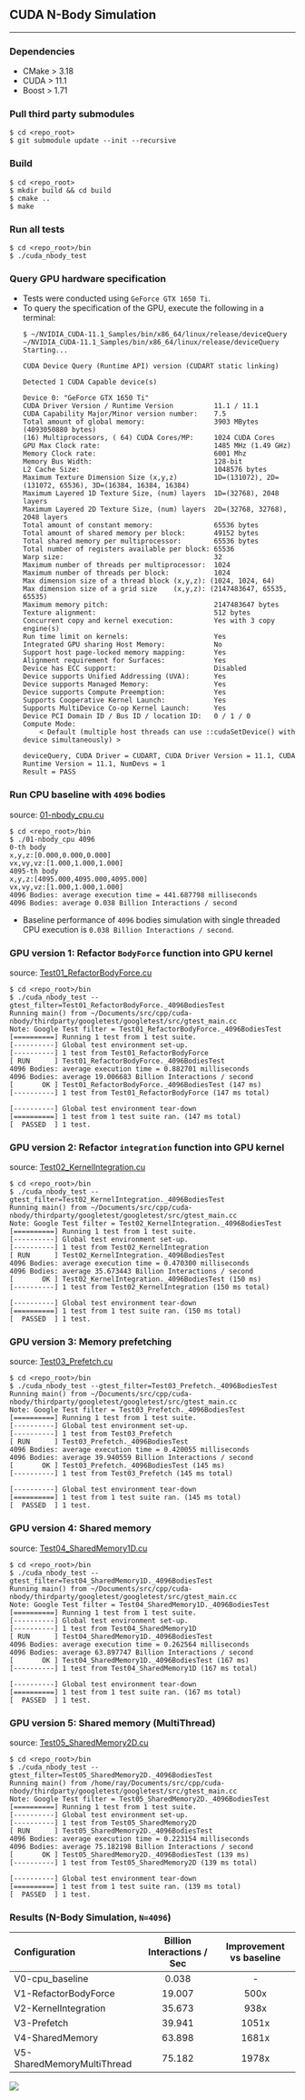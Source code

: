 ## CUDA N-Body Simulation

---

### Dependencies

- CMake > 3.18
- CUDA > 11.1
- Boost > 1.71

### Pull third party submodules

```
$ cd <repo_root>
$ git submodule update --init --recursive
```

### Build

```
$ cd <repo_root>
$ mkdir build && cd build
$ cmake ..
$ make
```

### Run all tests

```
$ cd <repo_root>/bin
$ ./cuda_nbody_test
```

### Query GPU hardware specification

- Tests were conducted using `GeForce GTX 1650 Ti`.
- To query the specification of the GPU, execute the following in a terminal:
    ```
    $ ~/NVIDIA_CUDA-11.1_Samples/bin/x86_64/linux/release/deviceQuery
    ~/NVIDIA_CUDA-11.1_Samples/bin/x86_64/linux/release/deviceQuery Starting...

    CUDA Device Query (Runtime API) version (CUDART static linking)

    Detected 1 CUDA Capable device(s)

    Device 0: "GeForce GTX 1650 Ti"
    CUDA Driver Version / Runtime Version          11.1 / 11.1
    CUDA Capability Major/Minor version number:    7.5
    Total amount of global memory:                 3903 MBytes (4093050880 bytes)
    (16) Multiprocessors, ( 64) CUDA Cores/MP:     1024 CUDA Cores
    GPU Max Clock rate:                            1485 MHz (1.49 GHz)
    Memory Clock rate:                             6001 Mhz
    Memory Bus Width:                              128-bit
    L2 Cache Size:                                 1048576 bytes
    Maximum Texture Dimension Size (x,y,z)         1D=(131072), 2D=(131072, 65536), 3D=(16384, 16384, 16384)
    Maximum Layered 1D Texture Size, (num) layers  1D=(32768), 2048 layers
    Maximum Layered 2D Texture Size, (num) layers  2D=(32768, 32768), 2048 layers
    Total amount of constant memory:               65536 bytes
    Total amount of shared memory per block:       49152 bytes
    Total shared memory per multiprocessor:        65536 bytes
    Total number of registers available per block: 65536
    Warp size:                                     32
    Maximum number of threads per multiprocessor:  1024
    Maximum number of threads per block:           1024
    Max dimension size of a thread block (x,y,z): (1024, 1024, 64)
    Max dimension size of a grid size    (x,y,z): (2147483647, 65535, 65535)
    Maximum memory pitch:                          2147483647 bytes
    Texture alignment:                             512 bytes
    Concurrent copy and kernel execution:          Yes with 3 copy engine(s)
    Run time limit on kernels:                     Yes
    Integrated GPU sharing Host Memory:            No
    Support host page-locked memory mapping:       Yes
    Alignment requirement for Surfaces:            Yes
    Device has ECC support:                        Disabled
    Device supports Unified Addressing (UVA):      Yes
    Device supports Managed Memory:                Yes
    Device supports Compute Preemption:            Yes
    Supports Cooperative Kernel Launch:            Yes
    Supports MultiDevice Co-op Kernel Launch:      Yes
    Device PCI Domain ID / Bus ID / location ID:   0 / 1 / 0
    Compute Mode:
        < Default (multiple host threads can use ::cudaSetDevice() with device simultaneously) >

    deviceQuery, CUDA Driver = CUDART, CUDA Driver Version = 11.1, CUDA Runtime Version = 11.1, NumDevs = 1
    Result = PASS
    ```

### Run CPU baseline with `4096` bodies

source: <a href='./src/01-nbody_cpu.cu'>01-nbody_cpu.cu</a>

```
$ cd <repo_root>/bin
$ ./01-nbody_cpu 4096
0-th body
x,y,z:[0.000,0.000,0.000]
vx,vy,vz:[1.000,1.000,1.000]
4095-th body
x,y,z:[4095.000,4095.000,4095.000]
vx,vy,vz:[1.000,1.000,1.000]
4096 Bodies: average execution time = 441.687798 milliseconds
4096 Bodies: average 0.038 Billion Interactions / second
```

- Baseline performance of `4096` bodies simulation with single threaded CPU execution is `0.038 Billion Interactions / second`.

### GPU version 1: Refactor `BodyForce` function into GPU kernel

source: <a href='./tests/Test01_RefactorBodyForce.cu'>Test01_RefactorBodyForce.cu</a>

```
$ cd <repo_root>/bin
$ ./cuda_nbody_test --gtest_filter=Test01_RefactorBodyForce._4096BodiesTest
Running main() from ~/Documents/src/cpp/cuda-nbody/thirdparty/googletest/googletest/src/gtest_main.cc
Note: Google Test filter = Test01_RefactorBodyForce._4096BodiesTest
[==========] Running 1 test from 1 test suite.
[----------] Global test environment set-up.
[----------] 1 test from Test01_RefactorBodyForce
[ RUN      ] Test01_RefactorBodyForce._4096BodiesTest
4096 Bodies: average execution time = 0.882701 milliseconds
4096 Bodies: average 19.006683 Billion Interactions / second
[       OK ] Test01_RefactorBodyForce._4096BodiesTest (147 ms)
[----------] 1 test from Test01_RefactorBodyForce (147 ms total)

[----------] Global test environment tear-down
[==========] 1 test from 1 test suite ran. (147 ms total)
[  PASSED  ] 1 test.
```

### GPU version 2: Refactor `integration` function into GPU kernel

source: <a href='./tests/Test02_KernelIntegration.cu'>Test02_KernelIntegration.cu</a>

```
$ cd <repo_root>/bin
$ ./cuda_nbody_test --gtest_filter=Test02_KernelIntegration._4096BodiesTest
Running main() from ~/Documents/src/cpp/cuda-nbody/thirdparty/googletest/googletest/src/gtest_main.cc
Note: Google Test filter = Test02_KernelIntegration._4096BodiesTest
[==========] Running 1 test from 1 test suite.
[----------] Global test environment set-up.
[----------] 1 test from Test02_KernelIntegration
[ RUN      ] Test02_KernelIntegration._4096BodiesTest
4096 Bodies: average execution time = 0.470300 milliseconds
4096 Bodies: average 35.673443 Billion Interactions / second
[       OK ] Test02_KernelIntegration._4096BodiesTest (150 ms)
[----------] 1 test from Test02_KernelIntegration (150 ms total)

[----------] Global test environment tear-down
[==========] 1 test from 1 test suite ran. (150 ms total)
[  PASSED  ] 1 test.
```

### GPU version 3: Memory prefetching

source: <a href='./tests/Test03_Prefetch.cu'>Test03_Prefetch.cu</a>

```
$ cd <repo_root>/bin
$ ./cuda_nbody_test --gtest_filter=Test03_Prefetch._4096BodiesTest
Running main() from ~/Documents/src/cpp/cuda-nbody/thirdparty/googletest/googletest/src/gtest_main.cc
Note: Google Test filter = Test03_Prefetch._4096BodiesTest
[==========] Running 1 test from 1 test suite.
[----------] Global test environment set-up.
[----------] 1 test from Test03_Prefetch
[ RUN      ] Test03_Prefetch._4096BodiesTest
4096 Bodies: average execution time = 0.420055 milliseconds
4096 Bodies: average 39.940559 Billion Interactions / second
[       OK ] Test03_Prefetch._4096BodiesTest (145 ms)
[----------] 1 test from Test03_Prefetch (145 ms total)

[----------] Global test environment tear-down
[==========] 1 test from 1 test suite ran. (145 ms total)
[  PASSED  ] 1 test.
```

### GPU version 4: Shared memory

source: <a href='./tests/Test04_SharedMemory1D.cu'>Test04_SharedMemory1D.cu</a>

```
$ cd <repo_root>/bin
$ ./cuda_nbody_test --gtest_filter=Test04_SharedMemory1D._4096BodiesTest
Running main() from ~/Documents/src/cpp/cuda-nbody/thirdparty/googletest/googletest/src/gtest_main.cc
Note: Google Test filter = Test04_SharedMemory1D._4096BodiesTest
[==========] Running 1 test from 1 test suite.
[----------] Global test environment set-up.
[----------] 1 test from Test04_SharedMemory1D
[ RUN      ] Test04_SharedMemory1D._4096BodiesTest
4096 Bodies: average execution time = 0.262564 milliseconds
4096 Bodies: average 63.897747 Billion Interactions / second
[       OK ] Test04_SharedMemory1D._4096BodiesTest (167 ms)
[----------] 1 test from Test04_SharedMemory1D (167 ms total)

[----------] Global test environment tear-down
[==========] 1 test from 1 test suite ran. (167 ms total)
[  PASSED  ] 1 test.
```

### GPU version 5: Shared memory (MultiThread)

source: <a href='./tests/Test05_SharedMemory2D.cu'>Test05_SharedMemory2D.cu</a>

```
$ cd <repo_root>/bin
$ ./cuda_nbody_test --gtest_filter=Test05_SharedMemory2D._4096BodiesTest
Running main() from /home/ray/Documents/src/cpp/cuda-nbody/thirdparty/googletest/googletest/src/gtest_main.cc
Note: Google Test filter = Test05_SharedMemory2D._4096BodiesTest
[==========] Running 1 test from 1 test suite.
[----------] Global test environment set-up.
[----------] 1 test from Test05_SharedMemory2D
[ RUN      ] Test05_SharedMemory2D._4096BodiesTest
4096 Bodies: average execution time = 0.223154 milliseconds
4096 Bodies: average 75.182198 Billion Interactions / second
[       OK ] Test05_SharedMemory2D._4096BodiesTest (139 ms)
[----------] 1 test from Test05_SharedMemory2D (139 ms total)

[----------] Global test environment tear-down
[==========] 1 test from 1 test suite ran. (139 ms total)
[  PASSED  ] 1 test.
```

### Results (N-Body Simulation, `N=4096`)

|Configuration|Billion Interactions / Sec|Improvement vs baseline|
|:-|:-:|:-:|
|V0-cpu_baseline|0.038|-|
|V1-RefactorBodyForce|19.007|500x|
|V2-KernelIntegration|35.673|938x|
|V3-Prefetch|39.941|1051x|
|V4-SharedMemory|63.898|1681x|
|V5-SharedMemoryMultiThread|75.182|1978x|

<img src='./images/performance.png'>